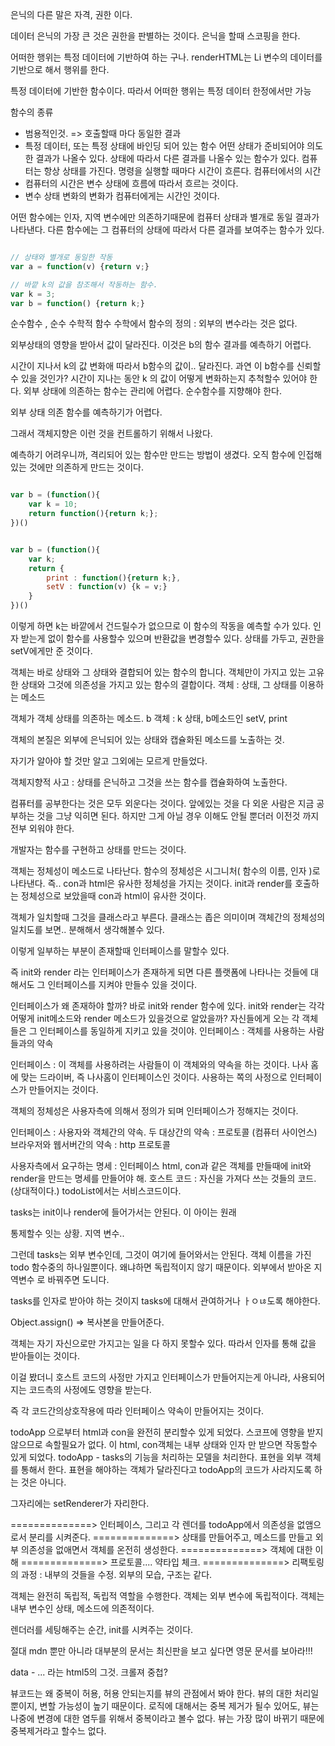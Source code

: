 은닉의 다른 말은 자격, 권한 이다.

데이터 은닉의 가장 큰 것은 권한을 판별하는 것이다.
은닉을 할때 스코핑을 한다.

어떠한 행위는 특정 데이터에 기반하여 하는 구나.
renderHTML는 Li 변수의 데이터를 기반으로 해서 행위를 한다.

특정 데이터에 기반한 함수이다.
따라서 어떠한 행위는 특정 데이터 한정에서만 가능

함수의 종류
- 범용적인것. => 호출할때 마다 동일한 결과
- 특정 데이터, 또는 특정 상태에 바인딩 되어 있는 함수
어떤 상태가 준비되어야 의도한 결과가 나올수 있다.
상태에 따라서 다른 결과를 나올수 있는 함수가 있다.
컴퓨터는 항상 상태를 가진다. 
명령을 실행할 때마다 시간이 흐른다.
컴퓨터에서의 시간
- 컴퓨터의 시간은 변수 상태에 흐름에 따라서 흐르는 것이다.
- 변수 상태 변화의 변화가 컴퓨터에게는 시간인 것이다.

어떤 함수에는 인자, 지역 변수에만 의존하기때문에 컴퓨터 상태과 별개로 동일 결과가 나타낸다.
다른 함수에는 그 컴퓨터의 상태에 따라서 다른 결과를 보여주는 함수가 있다.

```javascript

// 상태와 별개로 동일한 작동
var a = function(v) {return v;}

// 바깥 k의 값을 참조해서 작동하는 함수.
var k = 3;
var b = function() {return k;}

```

순수함수 , 순수 수학적 함수
수학에서 함수의 정의 : 외부의 변수라는 것은 없다.

외부상태의 영향을 받아서 값이 달라진다.
이것은 b의 함수 결과를 예측하기 어렵다.

시간이 지나서 k의 값 변화애 따라서 b함수의 값이.. 달라진다. 과연 이 b함수를 신뢰할수 있을 것인가?
시간이 지나는 동안 k 의 값이 어떻게 변화하는지 추척할수 있어야 한다.
외부 상태에 의존하는 함수는 관리에 어렵다.
순수함수를 지향해야 한다.

외부 상태 의존 함수를 예측하기가 어렵다.

그래서 객체지향은 이런 것을 컨트롤하기 위해서 나왔다.

예측하기 어려우니까, 격리되어 있는 함수만 만드는 방법이 생겼다.
오직 함수에 인접해 있는 것에만 의존하게 만드는 것이다.

```javascript

var b = (function(){
    var k = 10;
    return function(){return k;};
})()

```

```javascript

var b = (function(){
    var k;
    return {
        print : function(){return k;},
        setV : function(v) {k = v;}
    }
})()

```
이렇게 하면 k는 바깥에서 건드릴수가 없으므로 이 함수의 작동을 예측할 수가 있다.
인자 받는게 없이 함수를 사용할수 있으며 반환값을 변경할수 있다.
상태를 가두고, 권한을 setV에게만 준 것이다.

객체는 바로 상태와 그 상태와 결합되어 있는 함수의 합니다.
객체만이 가지고 있는 고유한 상태와 그것에 의존성을 가지고 있는 함수의 결합이다.
객체 : 상태, 그 상태를 이용하는 메소드

객체가 객체 상태를 의존하는 메소드.
b 객체 : k 상태, b메소드인 setV, print

객체의 본질은 외부에 은닉되어 있는 상태와 캡슐화된 메소드를 노출하는 것.


자기가 알아야 할 것만 알고 그외에는 모르게 만들었다.

객체지향적 사고 : 상태를 은닉하고 그것을 쓰는 함수를 캡슐화하여 노출한다.

컴퓨터를 공부한다는 것은 모두 외운다는 것이다.
앞에있는 것을 다 외운 사람은 지금 공부하는 것을 그냥 익히면 된다.
하지만 그게 아닐 경우 이해도 안될 뿐더러 이전것 까지 전부 외워야 한다.

개발자는 함수를 구현하고 상태를 만드는 것이다.

객체는 정체성이 메소드로 나타난다. 
함수의 정체성은 시그니처( 함수의 이름, 인자 )로 나타낸다.
즉..  con과 html은 유사한 정체성을 가지는 것이다.
init과 render를 호출하는 정체성으로 보았을때 con과 html이 유사한 것이다.

객체가 일치할때 그것을 클래스라고 부른다.
클래스는 좁은 의미이며 객체간의 정체성의 일치도를 보면.. 분해해서 생각해볼수 있다.

이렇게 일부하는 부분이 존재할때 인터페이스를 말할수 있다.

즉 init와 render 라는 인터페이스가 존재하게 되면 다른 플랫폼에 나타나는 것들에 대해서도
그 인터페이스를 지켜야 만들수 있을 것이다.

인터페이스가 왜 존재하야 할까? 바로 init와 render 함수에 있다.
init와 render는 각각 어떻게 init메소드와 render 메소드가 있을것으로 알았을까?
자신들에게 오는 각 객체들은 그 인터페이스를 동일하게 지키고 있을 것이야.
인터페이스 : 객체를 사용하는 사람들과의 약속

인터페이스 : 이 객체를 사용하려는 사람들이 이 객체와의 약속을 하는 것이다.
나사 홈에 맞는 드라이버, 즉 나사홈이 인터페이스인 것이다.
사용하는 쪽의 사정으로 인터페이스가 만들어지는 것이다.

객체의 정체성은 사용자측에 의해서 정의가 되며 인터페이스가 정해지는 것이다.

인터페이스 : 사용자와 객체간의 약속.
두 대상간의 약속 : 프로토콜 (컴퓨터 사이언스)
브라우저와 웹서버간의 약속 : http 프로토콜

사용자측에서 요구하는 명세 : 인터페이스
html, con과 같은 객체를 만들때에 init와 render을 만드는 명세를 만들어야 해.
호스트 코드 : 자신을 가져다 쓰는 것들의 코드. (상대적이다.) 
todoList에서는 서비스코드이다.

tasks는 init이나 render에 들어가서는 안된다.
이 아이는 원래 

통제할수 잇는 상황. 지역 변수..

그런데 tasks는 외부 변수인데, 그것이 여기에 들어와서는 안된다.
객체 이름을 가진 todo 함수중의 하나일뿐이다. 왜냐하면 독립적이지 않기 때문이다.
외부에서 받아온 지역변수 로 바꿔주면 도니다.

tasks를 인자로 받아야 하는 것이지 tasks에 대해서 관여하거나 ㅏㅇㄶ도록 해야한다.

Object.assign() => 복사본을 만들어준다.

객체는 자기 자신으로만 가지고는 일을 다 하지 못할수 있다. 따라서 인자를 통해 값을 받아들이는 것이다.

이걸 봤더니 호스트 코드의 사정만 가지고 인터페이스가 만들어지는게 아니라,
사용되어지는 코드측의 사정에도 영향을 받는다.

즉 각 코드간의상호작용에 따라 인터페이스 약속이 만들어지는 것이다.

todoApp 으로부터 html과 con을 완전히 분리할수 있게 되었다.
스코프에 영향을 받지 않으므로 속할필요가 없다.
이 html, con객체는 내부 상태와 인자 만 받으면 작동할수 있게 되었다.
todoApp - tasks의 기능을 처리하는 모델을 처리한다.
표현을 외부 객체를 통해서 한다.
표현을 해야하는 객체가 달라진다고 todoApp의 코드가 사라지도록 하는 것은 아니다.

그자리에는 setRenderer가 자리한다.


==============> 인터페이스, 그리고 각 렌더를 todoApp에서 의존성을 없앰으로서 분리를 시켜준다.
==============> 상태를 만들어주고, 메소드를 만들고 외부 의존성을 없애면서 객체를 온전히 생성한다.
==============> 객체에 대한 이해
==============> 프로토콜.... 약타입 체크.
==============> 리팩토링의 과정 : 내부의 것들을 수정. 외부의 모습, 구조는 같다.

객체는 완전히 독립적, 독립적 역할을 수행한다. 객체는 외부 변수에 독립적이다.
객체는 내부 변수인 상태, 메소드에 의존적이다.






렌더러를 세팅해주는 순간, init를 시켜주는 것이다.

절대 mdn 뿐만 아니라 대부분의 문서는 최신판을 보고 싶다면 영문 문서를 보아라!!!

data - ... 라는 html5의 그것.
크롤져 중첩?

뷰코드는 왜 중복이 허용, 허용 안되는지를 뷰의 관점에서 봐야 한다.
뷰의 대한 처리일 뿐이지, 변할 가능성이 높기 때문이다.
로직에 대해서는 중복 제거가 될수 있어도, 뷰는
나중에 변경에 대한 염두를 위해서 중복이라고 볼수 없다.
뷰는 가장 많이 바뀌기 때문에 중복제거라고 할수느 없다.

